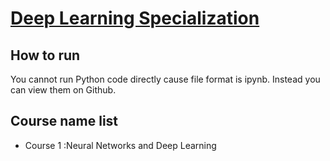 # [Deep Learning Specialization](https://www.coursera.org/specializations/deep-learning/)

## How to run

You cannot run Python code directly cause file format is ipynb. Instead you can view them on Github.

## Course name list

* Course 1 :Neural Networks and Deep Learning



